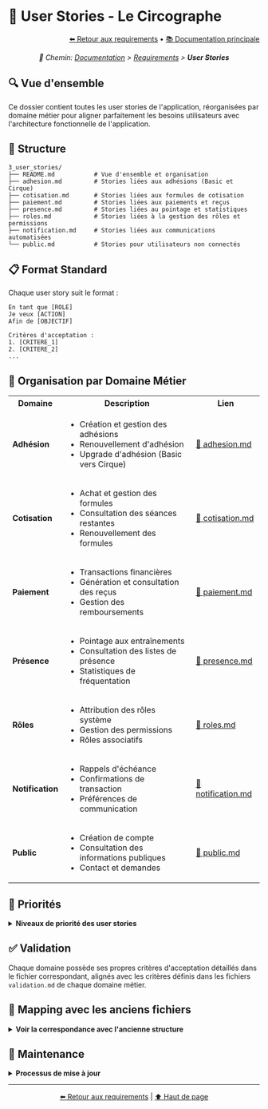 # 📖 User Stories - Le Circographe

<div align="right">
  <a href="../README.md">⬅️ Retour aux requirements</a> •
  <a href="../../profile/README.md">📚 Documentation principale</a>
</div>

<p align="center"><i>🧭 Chemin: <a href="../../profile/README.md">Documentation</a> > <a href="../README.md">Requirements</a> > <b>User Stories</b></i></p>

## 🔍 Vue d'ensemble

Ce dossier contient toutes les user stories de l'application, réorganisées par domaine métier pour aligner parfaitement les besoins utilisateurs avec l'architecture fonctionnelle de l'application.

## 📂 Structure

```
3_user_stories/
├── README.md           # Vue d'ensemble et organisation
├── adhesion.md         # Stories liées aux adhésions (Basic et Cirque)
├── cotisation.md       # Stories liées aux formules de cotisation
├── paiement.md         # Stories liées aux paiements et reçus
├── presence.md         # Stories liées au pointage et statistiques
├── roles.md            # Stories liées à la gestion des rôles et permissions
├── notification.md     # Stories liées aux communications automatisées
└── public.md           # Stories pour utilisateurs non connectés
```

## 📋 Format Standard

Chaque user story suit le format :
```
En tant que [ROLE]
Je veux [ACTION]
Afin de [OBJECTIF]

Critères d'acceptation :
1. [CRITERE_1]
2. [CRITERE_2]
...
```

## 🧩 Organisation par Domaine Métier

<table>
  <tr>
    <th>Domaine</th>
    <th>Description</th>
    <th>Lien</th>
  </tr>
  <tr>
    <td><strong>Adhésion</strong></td>
    <td>
      <ul>
        <li>Création et gestion des adhésions</li>
        <li>Renouvellement d'adhésion</li>
        <li>Upgrade d'adhésion (Basic vers Cirque)</li>
      </ul>
    </td>
    <td><a href="./adhesion.md">📄 adhesion.md</a></td>
  </tr>
  <tr>
    <td><strong>Cotisation</strong></td>
    <td>
      <ul>
        <li>Achat et gestion des formules</li>
        <li>Consultation des séances restantes</li>
        <li>Renouvellement des formules</li>
      </ul>
    </td>
    <td><a href="./cotisation.md">📄 cotisation.md</a></td>
  </tr>
  <tr>
    <td><strong>Paiement</strong></td>
    <td>
      <ul>
        <li>Transactions financières</li>
        <li>Génération et consultation des reçus</li>
        <li>Gestion des remboursements</li>
      </ul>
    </td>
    <td><a href="./paiement.md">📄 paiement.md</a></td>
  </tr>
  <tr>
    <td><strong>Présence</strong></td>
    <td>
      <ul>
        <li>Pointage aux entraînements</li>
        <li>Consultation des listes de présence</li>
        <li>Statistiques de fréquentation</li>
      </ul>
    </td>
    <td><a href="./presence.md">📄 presence.md</a></td>
  </tr>
  <tr>
    <td><strong>Rôles</strong></td>
    <td>
      <ul>
        <li>Attribution des rôles système</li>
        <li>Gestion des permissions</li>
        <li>Rôles associatifs</li>
      </ul>
    </td>
    <td><a href="./roles.md">📄 roles.md</a></td>
  </tr>
  <tr>
    <td><strong>Notification</strong></td>
    <td>
      <ul>
        <li>Rappels d'échéance</li>
        <li>Confirmations de transaction</li>
        <li>Préférences de communication</li>
      </ul>
    </td>
    <td><a href="./notification.md">📄 notification.md</a></td>
  </tr>
  <tr>
    <td><strong>Public</strong></td>
    <td>
      <ul>
        <li>Création de compte</li>
        <li>Consultation des informations publiques</li>
        <li>Contact et demandes</li>
      </ul>
    </td>
    <td><a href="./public.md">📄 public.md</a></td>
  </tr>
</table>

## 🎯 Priorités

<details>
  <summary><strong>Niveaux de priorité des user stories</strong></summary>

### P0 - Critique
- Inscription et authentification
- Gestion des adhésions
- Pointage présence
- Paiements de base

### P1 - Important
- Gestion des cotisations
- Attribution des rôles
- Statistiques basiques
- Notifications essentielles

### P2 - Utile
- Rapports avancés
- Export de données
- Personnalisation
- Fonctionnalités secondaires
</details>

## ✅ Validation

Chaque domaine possède ses propres critères d'acceptation détaillés dans le fichier correspondant, alignés avec les critères définis dans les fichiers `validation.md` de chaque domaine métier.

## 🔄 Mapping avec les anciens fichiers

<details>
  <summary><strong>Voir la correspondance avec l'ancienne structure</strong></summary>

| Nouveau Document | Anciens Documents |
|------------------|-------------------|
| [adhesion.md](../../docs/business/regles/adhesion.md) | adherent.md (partiellement), user_stories.md (sections adhésion) |
| [cotisation.md](../../docs/business/regles/cotisation.md) | adherent.md (sections cotisation), user_stories.md (sections cotisation) |
| [paiement.md](../../docs/business/regles/paiement.md) | adherent.md (sections paiement), benevole.md (validation paiements) |
| [presence.md](../../docs/business/regles/presence.md) | adherent.md (sections présence), benevole.md (gestion présence) |
| [roles.md](../../docs/business/regles/roles.md) | admin.md, super_admin.md, benevole.md (sections rôles) |
| [notification.md](../../docs/business/regles/notification.md) | Extraits de tous les anciens fichiers (sections notifications) |
| [public.md](public.md) | public.md (restructuré) |
</details>

## 🔄 Maintenance

<details>
  <summary><strong>Processus de mise à jour</strong></summary>

### 1. Mise à Jour
- Revue régulière des stories par domaine
- Ajout de nouveaux besoins dans le domaine approprié
- Archivage des stories obsolètes

### 2. Documentation
- Maintenir la cohérence avec les fichiers de règles métier
- Documenter les changements
- Tracer les décisions

### 3. Tests
- Aligner les scénarios de test avec les critères dans validation.md
- Vérifier la couverture fonctionnelle
- Documenter les résultats
</details>

---

<div align="center">
  <p>
    <a href="../README.md">⬅️ Retour aux requirements</a> | 
    <a href="#-user-stories---le-circographe">⬆️ Haut de page</a>
  </p>
</div> 